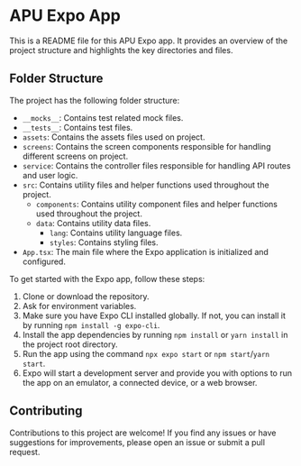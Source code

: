 # APU Expo App

This is a README file for this APU Expo app. It provides an overview of the project structure and highlights the key directories and files.

## Folder Structure

The project has the following folder structure:

- `__mocks__`: Contains test related mock files.
- `__tests__`: Contains test files.
- `assets`: Contains the assets files used on project.
- `screens`: Contains the screen components responsible for handling different screens on project.
- `service`: Contains the controller files responsible for handling API routes and user logic.
- `src`: Contains utility files and helper functions used throughout the project.
    - `components`: Contains utility component files and helper functions used throughout the project.
    - `data`: Contains utility data files.
        - `lang`: Contains utility language files.
        - `styles`: Contains styling files.
- `App.tsx`: The main file where the Expo application is initialized and configured.

To get started with the Expo app, follow these steps:

1. Clone or download the repository.
2. Ask for environment variables.
3. Make sure you have Expo CLI installed globally. If not, you can install it by running `npm install -g expo-cli`.
4. Install the app dependencies by running `npm install` or `yarn install` in the project root directory.
5. Run the app using the command `npx expo start` or `npm start`/`yarn start`.
6. Expo will start a development server and provide you with options to run the app on an emulator, a connected device, or a web browser.

## Contributing

Contributions to this project are welcome! If you find any issues or have suggestions for improvements, please open an issue or submit a pull request.
